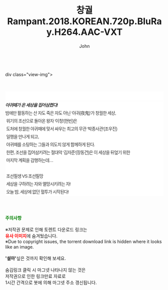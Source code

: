 ﻿---
layout: post
title:  "창궐 Rampant.2018.KOREAN.720p.BluRay.H264.AAC-VXT"
author: John
categories: [ 영화 ]
tags: [  ]
image:  
description: "창궐 Rampant.2018.KOREAN.720p.BluRay.H264.AAC-VXT torrent 정보 공유"
toc: true
toc_sticky: true
---

<br>
div class="view-img">
<a class="view_image" href="https://torrentmobile59.com/bbs/view_image.php?fn=%2Fdata%2Ffile%2Fmovie%2F1040166538_5iYCoN8n_e1179e3ce95101b7a48c35ae0b4add514e3ab60b.jpg" target="_blank"><img alt="" class="img-tag" content="https://torrentmobile59.com/data/file/movie/1040166538_5iYCoN8n_e1179e3ce95101b7a48c35ae0b4add514e3ab60b.jpg" itemprop="image" src="https://torrentmobile59.com/data/file/movie/1040166538_5iYCoN8n_e1179e3ce95101b7a48c35ae0b4add514e3ab60b.jpg"/></a></div><div class="view-content" itemprop="description">
<p><br/></p><div class="title_area" style="margin:0px 0px 9px;padding:0px;list-style:none;font-size:12px;font-family:'나눔고딕', NanumGothic, '돋움', Dotum, Helvetica, 'AppleSDGothicNeo-Medium', AppleGothic, sans-serif;height:30px;float:none;background-color:rgb(255,255,255);"><h4 class="h_story" style="margin:5px 10px 0px 0px;padding:0px;list-style:none;font-size:12px;font-family:'돋움', sans-serif;height:18px;width:49px;background:url(&quot;https://ssl.pstatic.net/static/movie/2020/10/h_tx_sp5.png&quot;) no-repeat 0px -17px;float:left;"><strong class="blind" style="margin:0px;padding:0px;list-style:none;font-size:0px;font-family:inherit;color:inherit;width:1px;height:1px;line-height:0;">줄거리</strong></h4></div><h5 class="h_tx_story" style="margin:-7px 0px 1px;padding:0px;list-style:none;font-size:14px;font-family:'나눔고딕', NanumGothic, Helvetica, sans-serif;color:rgb(51,51,51);background-image:url(&quot;https://ssl.pstatic.net/static/movie/2014/01/blank.gif&quot;);letter-spacing:-1px;line-height:25px;background-color:rgb(255,255,255);">야귀떼가 온 세상을 집어삼켰다!</h5><p class="con_tx" style="margin-top:-1px;margin-bottom:-6px;list-style:none;font-size:14px;font-family:'나눔고딕', NanumGothic, '돋움', Dotum, Helvetica, 'AppleSDGothicNeo-Medium', AppleGothic, sans-serif;color:rgb(51,51,51);background-image:url(&quot;https://ssl.pstatic.net/static/movie/2014/01/blank.gif&quot;);letter-spacing:-1px;line-height:25px;background-color:rgb(255,255,255);">밤에만 활동하는 산 자도 죽은 자도 아닌 ‘야귀(夜鬼)‘가 창궐한 세상,<br style="list-style:none;font-size:12px;font-family:'돋움', sans-serif;color:rgb(0,0,0);"/> 위기의 조선으로 돌아온 왕자 ‘이청’(현빈)은<br style="list-style:none;font-size:12px;font-family:'돋움', sans-serif;color:rgb(0,0,0);"/> 도처에 창궐한 야귀떼에 맞서 싸우는 최고의 무관 ‘박종사관’(조우진)<br style="list-style:none;font-size:12px;font-family:'돋움', sans-serif;color:rgb(0,0,0);"/> 일행을 만나게 되고,<br style="list-style:none;font-size:12px;font-family:'돋움', sans-serif;color:rgb(0,0,0);"/> 야귀떼를 소탕하는 그들과 의도치 않게 함께하게 된다.<br style="list-style:none;font-size:12px;font-family:'돋움', sans-serif;color:rgb(0,0,0);"/> 한편, 조선을 집어삼키려는 절대악 ‘김자준’(장동건)은 이 세상을 뒤엎기 위한<br style="list-style:none;font-size:12px;font-family:'돋움', sans-serif;color:rgb(0,0,0);"/> 마지막 계획을 감행하는데…<br style="list-style:none;font-size:12px;font-family:'돋움', sans-serif;color:rgb(0,0,0);"/> <br style="list-style:none;font-size:12px;font-family:'돋움', sans-serif;color:rgb(0,0,0);"/> 조선필생 VS 조선필망<br style="list-style:none;font-size:12px;font-family:'돋움', sans-serif;color:rgb(0,0,0);"/> 세상을 구하려는 자와 멸망시키려는 자!<br style="list-style:none;font-size:12px;font-family:'돋움', sans-serif;color:rgb(0,0,0);"/> 오늘 밤, 세상에 없던 혈투가 시작된다!</p> </div
    
<br><br><br>
<p data-ke-size="size16"><b><span style="color: green;">주의사항</span></b><br /><br />※저작권 문제로 인해 토렌트 다운로드 링크는<br /><b><span style="color: red;">유사 이미지</span></b>에 숨겨뒀습니다.<br />※Due to copyright issues, the torrent download link is hidden where it looks like an image.<br /><br /><b>'설마'</b>싶은 것까지 확인해 보세요.<br /><br />숨김링크 클릭 시 마그넷 나타나지 않는 것은<br />저작권으로 인한 링크만료 자료로<br />1시간 간격으로 봇에 의해 마그넷 주소 갱신됩니다.</p>
